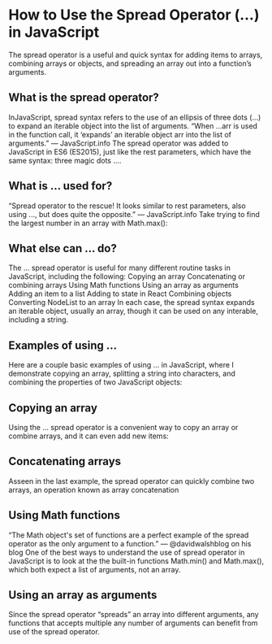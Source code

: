 # How to Use the Spread Operator (…) in JavaScript

The spread operator is a useful and quick syntax for adding items to arrays, combining arrays or objects, and spreading an array out into a function’s arguments.

## What is the spread operator?

InJavaScript, spread syntax refers to the use of an ellipsis of three dots (…) to expand an iterable object into the list of arguments.
“When ...arr is used in the function call, it ‘expands’ an iterable object arr into the list of arguments.” — JavaScript.info
The spread operator was added to JavaScript in ES6 (ES2015), just like the rest parameters, which have the same syntax: three magic dots ….

## What is ... used for?


“Spread operator to the rescue! It looks similar to rest parameters, also using ..., but does quite the opposite.” — JavaScript.info
Take trying to find the largest number in an array with Math.max():

## What else can … do?


The … spread operator is useful for many different routine tasks in JavaScript, including the following:
Copying an array
Concatenating or combining arrays
Using Math functions
Using an array as arguments
Adding an item to a list
Adding to state in React
Combining objects
Converting NodeList to an array
In each case, the spread syntax expands an iterable object, usually an array, though it can be used on any interable, including a string.

## Examples of using …


Here are a couple basic examples of using … in JavaScript, where I demonstrate copying an array, splitting a string into characters, and combining the properties of two JavaScript objects:

## Copying an array

Using the … spread operator is a convenient way to copy an array or combine arrays, and it can even add new items:

## Concatenating arrays

Asseen in the last example, the spread operator can quickly combine two arrays, an operation known as array concatenation

## Using Math functions


“The Math object's set of functions are a perfect example of the spread operator as the only argument to a function.” — @davidwalshblog on his blog
One of the best ways to understand the use of spread operator in JavaScript is to look at the the built-in functions Math.min() and Math.max(), which both expect a list of arguments, not an array.

## Using an array as arguments


Since the spread operator “spreads” an array into different arguments, any functions that accepts multiple any number of arguments can benefit from use of the spread operator.

